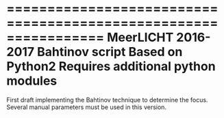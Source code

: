 ================================================================
                         MeerLICHT 2016-2017
                         Bahtinov script
                         Based on Python2
             Requires additional python modules
================================================================
First draft implementing the Bahtinov technique to determine the focus. Several manual parameters must be used in this version.  
